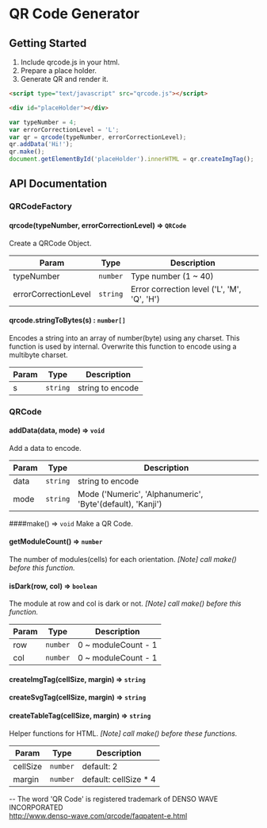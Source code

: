 QR Code Generator
===

## Getting Started

1. Include qrcode.js in your html.
2. Prepare a place holder.
3. Generate QR and render it.

```html
<script type="text/javascript" src="qrcode.js"></script>
```
```html
<div id="placeHolder"></div>
```
```javascript
var typeNumber = 4;
var errorCorrectionLevel = 'L';
var qr = qrcode(typeNumber, errorCorrectionLevel);
qr.addData('Hi!');
qr.make();
document.getElementById('placeHolder').innerHTML = qr.createImgTag();
```
## API Documentation

### QRCodeFactory

#### qrcode(typeNumber, errorCorrectionLevel) => <code>QRCode</code>
Create a QRCode Object.

| Param                | Type                | Description                                 |
| ---------------------| ------------------- | ------------------------------------------- |
| typeNumber           | <code>number</code> | Type number (1 ~ 40)                        |
| errorCorrectionLevel | <code>string</code> | Error correction level ('L', 'M', 'Q', 'H') |

#### qrcode.stringToBytes(s) : <code>number[]</code>
Encodes a string into an array of number(byte) using any charset.
This function is used by internal.
Overwrite this function to encode using a multibyte charset.

| Param  | Type                | Description      |
| -------| ------------------- | ---------------- |
| s      | <code>string</code> | string to encode |

### QRCode

#### addData(data, mode) => <code>void</code>
Add a data to encode.

| Param  | Type                | Description                                                |
| -------| ------------------- | ---------------------------------------------------------- |
| data   | <code>string</code> | string to encode                                           |
| mode   | <code>string</code> | Mode ('Numeric', 'Alphanumeric', 'Byte'(default), 'Kanji') |

####make() => <code>void</code>
Make a QR Code.

#### getModuleCount() => <code>number</code>
The number of modules(cells) for each orientation.
_[Note] call make() before this function._

#### isDark(row, col) => <code>boolean</code>
The module at row and col is dark or not.
_[Note] call make() before this function._

| Param | Type                | Description         |
| ------| ------------------- | ------------------- |
| row   | <code>number</code> | 0 ~ moduleCount - 1 |
| col   | <code>number</code> | 0 ~ moduleCount - 1 |

#### createImgTag(cellSize, margin) => <code>string</code>
#### createSvgTag(cellSize, margin) => <code>string</code>
#### createTableTag(cellSize, margin) => <code>string</code>
Helper functions for HTML.
 _[Note] call make() before these functions._

| Param    | Type                | Description           |
| ---------| ------------------- | --------------------- |
| cellSize | <code>number</code> | default: 2            |
| margin   | <code>number</code> | default: cellSize * 4 |


--
The word 'QR Code' is registered trademark of DENSO WAVE INCORPORATED
<br/>http://www.denso-wave.com/qrcode/faqpatent-e.html

